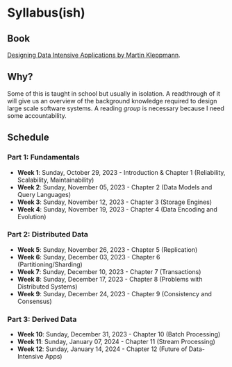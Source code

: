# Syllabus(ish)

## Book

[Designing Data Intensive Applications by Martin Kleppmann](https://learning.oreilly.com/library/view/designing-data-intensive-applications/9781491903063/).

## Why?

Some of this is taught in school but usually in isolation. A readthrough of it will give us an overview of the background knowledge required to design large scale software systems. A reading *group* is necessary because I need some accountability.

## Schedule

### Part 1: Fundamentals
- **Week 1**: Sunday, October 29, 2023 - Introduction & Chapter 1 (Reliability, Scalability, Maintainability)
- **Week 2**: Sunday, November 05, 2023 - Chapter 2 (Data Models and Query Languages)
- **Week 3**: Sunday, November 12, 2023 - Chapter 3 (Storage Engines)
- **Week 4**: Sunday, November 19, 2023 - Chapter 4 (Data Encoding and Evolution)

### Part 2: Distributed Data
- **Week 5**: Sunday, November 26, 2023 - Chapter 5 (Replication)
- **Week 6**: Sunday, December 03, 2023 - Chapter 6 (Partitioning/Sharding)
- **Week 7**: Sunday, December 10, 2023 - Chapter 7 (Transactions)
- **Week 8**: Sunday, December 17, 2023 - Chapter 8 (Problems with Distributed Systems)
- **Week 9**: Sunday, December 24, 2023 - Chapter 9 (Consistency and Consensus)

### Part 3: Derived Data
- **Week 10**: Sunday, December 31, 2023 - Chapter 10 (Batch Processing)
- **Week 11**: Sunday, January 07, 2024 - Chapter 11 (Stream Processing)
- **Week 12**: Sunday, January 14, 2024 - Chapter 12 (Future of Data-Intensive Apps)
